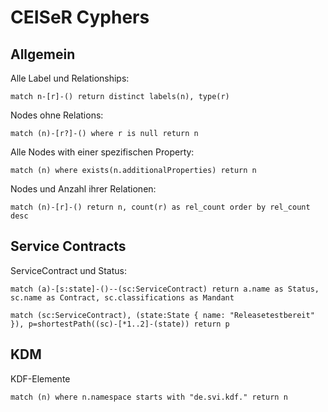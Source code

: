 # CEISeR Cyphers

## Allgemein

Alle Label und Relationships:
```
match n-[r]-() return distinct labels(n), type(r)
```

Nodes ohne Relations:
```
match (n)-[r?]-() where r is null return n
```

Alle Nodes with einer spezifischen Property:
```
match (n) where exists(n.additionalProperties) return n
```

Nodes und Anzahl ihrer Relationen:
```
match (n)-[r]-() return n, count(r) as rel_count order by rel_count desc
```

## Service Contracts

ServiceContract und Status:
```
match (a)-[s:state]-()--(sc:ServiceContract) return a.name as Status, sc.name as Contract, sc.classifications as Mandant
```

```
match (sc:ServiceContract), (state:State { name: "Releasetestbereit" }), p=shortestPath((sc)-[*1..2]-(state)) return p
```

## KDM

KDF-Elemente
```
match (n) where n.namespace starts with "de.svi.kdf." return n
```
